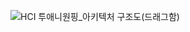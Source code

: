![HCI 투애니원핑_아키텍처 구조도(드래그함)](https://github.com/user-attachments/assets/2a3547f8-e6e6-47b9-aab7-c92c40ae3a2f)
